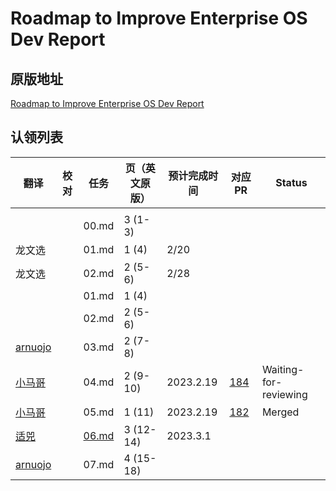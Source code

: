 # Roadmap to Improve Enterprise OS Dev Report

## 原版地址

[Roadmap to Improve Enterprise OS Dev Report](../attachments/Roadmap-to-Improve-Enterprise-OS-Dev-Report.pdf)

## 认领列表

| 翻译 | 校对  |  任务                                                               | 页（英文原版） | 预计完成时间 | 对应 PR | Status |
| ----| -- | ---------------------------------------------------------------- | ------- | ------ | ------ |------ |
|  |     |   |                                                              |         |        |  |  |
|  |   |  00.md | 3 (1-3) |   |  |  |
|龙文选 |  |  01.md       | 1 (4) |2/20  | |  |
|龙文选 |  |  02.md       | 2 (5-6) | 2/28  | |  |
| |  |  01.md       | 1 (4) |  | | |
|  |  |  02.md       | 2 (5-6) |   | | |
| [arnuojo](https://github.com/arnuojo) |  |  03.md       | 2 (7-8) | | | |
| [小马哥](https://github.com/majinghe) |  |  04.md     | 2 (9-10) | 2023.2.19  | [184](https://github.com/lfapac-open-source-evangelist/translation/pull/184) |Waiting-for-reviewing |
| [小马哥](https://github.com/majinghe) |  |  05.md     | 1 (11) | 2023.2.19  |[182](https://github.com/lfapac-open-source-evangelist/translation/pull/182) | Merged |
| [适兕](https://github.com//lijiangsheng1) |  |  [06.md](06.md)     | 3 (12-14) | 2023.3.1 | | |
| [arnuojo](https://github.com/arnuojo) |  |  07.md     | 4 (15-18) |  | | |
